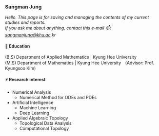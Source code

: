 ### Sangman Jung
  
_Hello. This page is for saving and managing the contents of my current studies and reports._  
_If you ask me about anything, contact this e-mail 📫: sangmanjung@khu.ac.kr_
  
#### 🌱 Education
(B.S) Department of Applied Mathematics | Kyung Hee University  
(M.S) Department of Mathematics | Kyung Hee University　(Advisor: Prof. Kyungsoo Kim)  
  
#### ⚡ Research interest
  
+ Numerical Analysis
  - Numerical Method for ODEs and PDEs
+ Artificial Intelligence
  - Machine Learning
  - Deep Learning
+ Applied Algebraic Topology
  - Topological Data Analysis
  - Computational Topology
<!--
**normal92/normal92** is a ✨ _special_ ✨ repository because its `README.md` (this file) appears on your GitHub profile.

Here are some ideas to get you started:

- 🔭 I’m currently working on ...
- 🌱 I’m currently learning ...
- 👯 I’m looking to collaborate on ...
- 🤔 I’m looking for help with ...
- 💬 Ask me about ...
- 📫 How to reach me: ...
- 😄 Pronouns: ...
- ⚡ Fun fact: ...
-->
